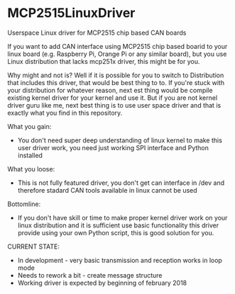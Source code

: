 # MCP2515LinuxDriver
Userspace Linux driver for MCP2515 chip based CAN boards

If you want to add CAN interface using MCP2515 chip based boarid to your linux board (e.g. Raspberry Pi, Orange Pi or any similar board), but you use Linux distribution that lacks mcp251x driver, this might be for you.

Why might and not is?
Well if it is possible for you to switch to Distribution that includes this driver, that would be best thing to to.
If you're stuck with your distribution for whatever reason, next est thing would be compile existing kernel driver for your kernel and use it.
But if you are not kernel driver guru like me, next best thing is to use user space driver and that is exactly what you find in this repository.

What you gain:
- You don't need super deep understanding of linux kernel to make this user driver work, you need just working SPI interface and Python installed


What you loose:
- This is not fully featured driver, you don't get can interface in /dev and therefore stadard CAN tools available in linux cannot be used

Bottomline:
- If you don't have skill or time to make proper kernel driver work on your linux distribution and it is sufficient use basic functionality this driver provide using your own Python script, this is good solution for you.

CURRENT STATE:
- In development - very basic transmission and reception works in loop mode
- Needs to rework a bit - create message structure
- Working driver is expected by beginning of february 2018



